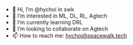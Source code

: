 - 👋 Hi, I’m @hychoi in swk
- 👀 I’m interested in ML, DL, RL, Agtech
- 🌱 I’m currently learning DRL
- 💞️ I’m looking to collaborate on Agtech
- 📫 How to reach me: hychoi@spacewalk.tech

<!---
hychoi-swk/hychoi-swk is a ✨ special ✨ repository because its `README.md` (this file) appears on your GitHub profile.
You can click the Preview link to take a look at your changes.
--->
